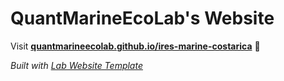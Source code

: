 
# QuantMarineEcoLab's Website

Visit **[quantmarineecolab.github.io/ires-marine-costarica](https://quantmarineecolab.github.io/ires-marine-costarica)** 🚀

_Built with [Lab Website Template](https://greene-lab.gitbook.io/lab-website-template-docs)_

